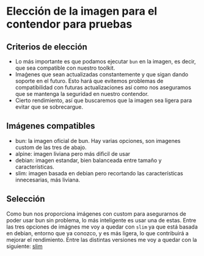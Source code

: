# Elección de la imagen para el contendor para pruebas

## Criterios de elección

* Lo más importante es que podamos ejecutar `bun` en la imagen, es decir, que sea compatible con nuestro toolkit.
* Imaǵenes que sean actualizadas constantemente y que sigan dando soporte en el futuro. Esto hará que evitemos problemas de compatibilidad con futuras actualizaciones así como nos aseguramos que se mantenga la seguridad en nuestro contendor.
* Cierto rendimiento, así que buscaremos que la imagen sea ligera para evitar que se sobrecargue.


## Imágenes compatibles

* bun: la imagen oficial de bun. Hay varias opciones, son imagenes custom de las tres de abajo.
* alpine: imagen liviana pero más dificil de usar
* debian: imagen estandar, bien balanceada entre tamaño y características.
* slim: imagen basada en debian pero recortando las características innecesarias, más liviana.

## Selección

Como bun nos proporciona imágenes con custom para asegurarnos de poder usar bun sin problema, lo más inteligente es usar una de estas. Entre las tres opciones de imágnes me voy a quedar con `slim` ya que está basada en debian, entorno que ya conozco, y es más ligera, lo que contribuirá a mejorar el rendimiento. Entre las distintas versiones me voy a quedar con la siguiente: [slim](https://hub.docker.com/r/oven/bun/tags?page=1&name=slim)
